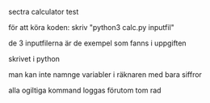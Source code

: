 sectra calculator test

för att köra koden:
skriv "python3 calc.py inputfil"

de 3 inputfilerna är de exempel som fanns i uppgiften

skrivet i python

man kan inte namnge variabler i räknaren med bara siffror

alla ogiltiga kommand loggas förutom tom rad